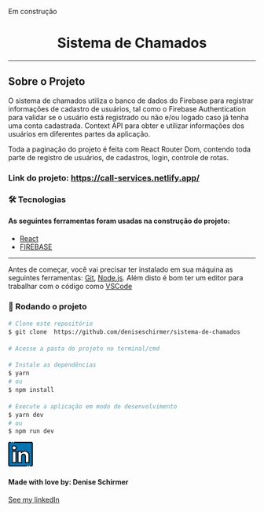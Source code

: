 Em construção

<h1 style="text-align: center; font-weight: bold;">Sistema de Chamados</h1>

<!-- ## Demo 📸

<div align="center" >
   <img src="./github/call-sistem.gif" alt="demo-mobile" height="425">
</div> -->
 ---

## Sobre o Projeto
O sistema de chamados utiliza o banco de dados do Firebase para registrar informações de cadastro de usuários, tal como o Firebase Authentication para validar se o usuário está registrado ou não e/ou logado caso já tenha uma conta cadastrada.
Context API para obter e utilizar informações dos usuários em diferentes partes da aplicação.

Toda a paginação do projeto é feita com React Router Dom, contendo toda parte de registro de usuários, de cadastros, login, controle de rotas.

### Link do projeto: https://call-services.netlify.app/

### 🛠 Tecnologias
#### As seguintes ferramentas foram usadas na construção do projeto:

- [React](https://pt-br.reactjs.org/)
- [FIREBASE](https://firebase.google.com/?hl=pt)


--- 
Antes de começar, você vai precisar ter instalado em sua máquina as seguintes ferramentas:
[Git](https://git-scm.com), [Node.js](https://nodejs.org/en/).
Além disto é bom ter um editor para trabalhar com o código como [VSCode](https://code.visualstudio.com/)

### 🎲 Rodando o projeto

```bash
# Clone este repositório
$ git clone  https://github.com/deniseschirmer/sistema-de-chamados

# Acesse a pasta do projeto no terminal/cmd

# Instale as dependências
$ yarn
# ou
$ npm install

# Execute a aplicação em modo de desenvolvimento
$ yarn dev
# ou
$ npm run dev

```



<a href="https://raw.githubusercontent.com/ARTHURPC03/Proffy-FullStack/master/github/linkedin.png">
<img src="https://raw.githubusercontent.com/ARTHURPC03/Proffy-FullStack/master/github/linkedin.png" alt="linkedin" height="50"></a>
<br />

#### Made with love by: Denise Schirmer
[See my linkedIn](https://www.linkedin.com/in/denise-s-lima-schirmer-9702661ba/)